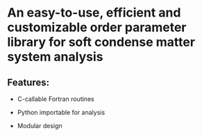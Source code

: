 # An easy-to-use, efficient and customizable order parameter library for soft condense matter system analysis


## Features:

* C-callable Fortran routines

* Python importable for analysis 

* Modular design 



